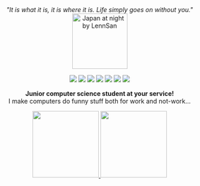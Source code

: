 <div align="center">
  <i>"It is what it is, it is where it is. Life simply goes on without you."</i>
  <img src="https://github.com/ShySpaceSheep/ShySpaceSheep/assets/82251402/bafbfd33-225e-477a-9a76-f8b1c9b8dde2" height="125" alt="Japan at night by LennSan">
</div>

<p align="center">
  <img src="https://img.shields.io/badge/react-%2320232a.svg?style=for-the-badge&logo=react&logoColor=%2361DAFB">
  <img src="https://img.shields.io/badge/vuejs-%2335495e.svg?style=for-the-badge&logo=vuedotjs&logoColor=%234FC08D">
  <img src="https://img.shields.io/badge/c%23-%23239120.svg?style=for-the-badge&logo=csharp&logoColor=white">
  <img src="https://img.shields.io/badge/java-%23ED8B00.svg?style=for-the-badge&logo=openjdk&logoColor=white">
  <img src="https://img.shields.io/badge/c++-%2300599C.svg?style=for-the-badge&logo=c%2B%2B&logoColor=white">
  <img src="https://img.shields.io/badge/typescript-%23007ACC.svg?style=for-the-badge&logo=typescript&logoColor=white">
  <img src="https://img.shields.io/badge/python-3670A0?style=for-the-badge&logo=python&logoColor=ffdd54">
</p>


<p align="center"><b> Junior computer science student at your service! </b><br> I make computers do funny stuff both for work and not-work...</p>
<p align="center">
  <a href="https://github.com/anuraghazra/github-readme-stats"> <img src="https://github-readme-stats.vercel.app/api?username=ShySpaceSheep&show_icons=true&count_private=true&theme=rose_pine&card_width=320&rank_icon=github" height="150"> </a>
  <a href="https://github.com/anuraghazra/github-readme-stats"> <img src="https://github-readme-stats.vercel.app/api/top-langs/?username=ShySpaceSheep&layout=compact&theme=rose_pine&card_width=320" height="150"> </a>
</p>






